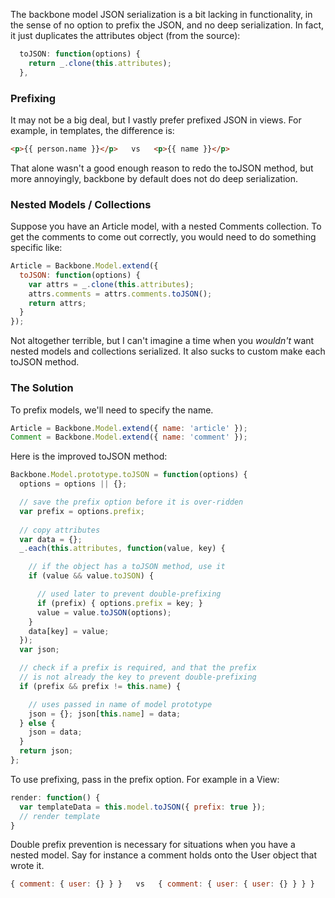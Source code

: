 The backbone model JSON serialization is a bit lacking in functionality, in the sense of no option to prefix the JSON, and no deep serialization. In fact, it just duplicates the attributes object (from the source):

```javascript
  toJSON: function(options) {
    return _.clone(this.attributes);
  },
```

### Prefixing

It may not be a big deal, but I vastly prefer prefixed JSON in views. For example, in templates, the difference is:

```html
<p>{{ person.name }}</p>   vs   <p>{{ name }}</p>
```

That alone wasn't a good enough reason to redo the toJSON method, but more annoyingly, backbone by default does not do deep serialization. 

### Nested Models / Collections

Suppose you have an Article model, with a nested Comments collection. To get the comments to come out  correctly, you would need to do something specific like:

```javascript
Article = Backbone.Model.extend({
  toJSON: function(options) {
    var attrs = _.clone(this.attributes);
    attrs.comments = attrs.comments.toJSON();
    return attrs;
  }
});
```

Not altogether terrible, but I can't imagine a time when you *wouldn't* want nested models and collections serialized. It also sucks to custom make each toJSON method. 

### The Solution

To prefix models, we'll need to specify the name.

```javascript
Article = Backbone.Model.extend({ name: 'article' });
Comment = Backbone.Model.extend({ name: 'comment' });
```

Here is the improved toJSON method:

```javascript
Backbone.Model.prototype.toJSON = function(options) {
  options = options || {};

  // save the prefix option before it is over-ridden
  var prefix = options.prefix;
  
  // copy attributes
  var data = {};
  _.each(this.attributes, function(value, key) {

    // if the object has a toJSON method, use it
    if (value && value.toJSON) {

      // used later to prevent double-prefixing
      if (prefix) { options.prefix = key; }
      value = value.toJSON(options);
    }
    data[key] = value;
  });
  var json;

  // check if a prefix is required, and that the prefix
  // is not already the key to prevent double-prefixing
  if (prefix && prefix != this.name) { 

    // uses passed in name of model prototype
    json = {}; json[this.name] = data; 
  } else { 
    json = data;
  }
  return json;
};
```

To use prefixing, pass in the prefix option. For example in a View:

```javascript
render: function() {
  var templateData = this.model.toJSON({ prefix: true });
  // render template
}
```

Double prefix prevention is necessary for situations when you have a nested model. Say for instance a comment holds onto the User object that wrote it. 

```javascript
{ comment: { user: {} } }   vs   { comment: { user: { user: {} } } }
```
